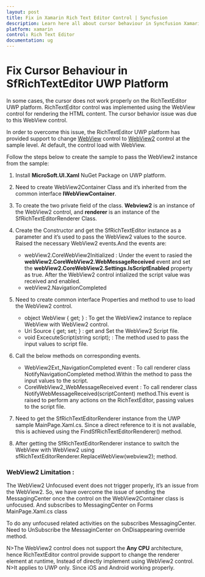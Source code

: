 ```yaml
---
layout: post
title: Fix in Xamarin Rich Text Editor Control | Syncfusion
description: Learn here all about cursor behaviour in Syncfusion Xamarin Rich Text Editor (SfRichTextEditor) control and more.
platform: xamarin
control: Rich Text Editor
documentation: ug
---
```


# Fix Cursor Behaviour in SfRichTextEditor UWP Platform

In some cases, the cursor does not work properly on the RichTextEditor UWP platform. RichTextEditor control was implemented using the WebView control for rendering the HTML content. The cursor behavior issue was due to this WebView control.

In order to overcome this issue, the RichTextEditor UWP platform has provided support to change [WebView](https://learn.microsoft.com/en-us/uwp/api/windows.ui.xaml.controls.webview) control to [WebView2](https://learn.microsoft.com/en-us/windows/winui/api/microsoft.ui.xaml.controls.webview2) control at the sample level. At default, the control load with WebView.

Follow the steps below to create the sample to pass the WebView2 instance from the sample:

1. Install **MicroSoft.UI.Xaml** NuGet Package on UWP platform.

2. Need to create WebView2Container Class and it’s inherited from the common interface **IWebViewContainer**.

3. To create the two private field of the class. **Webview2** is an instance of the WebView2 control, and **renderer** is an instance of the SfRichTextEditorRenderer Class.

4. Create the Constructor and get the SfRichTextEditor instance as a parameter and it’s used to pass the WebView2 values to the source. Raised the necessary WebView2 events.And the events are:
	
	* webView2.CoreWebView2Initialized : Under the event to rasied the **webView2.CoreWebView2.WebMessageReceived** event and set the **webView2.CoreWebView2.Settings.IsScriptEnabled** property as true. After the WebView2 control intialized the script value was received and enabled.
	* webView2.NavigationCompleted 

5. Need to create common interface Properties and method to use to load the WebView2 control.

	* object WebView { get; } : To get the WebView2 instance to replace WebView with WebView2 control.
	* Uri Source { get; set; } : get and Set the WebView2 Script file.
	* void ExcecuteScript(string script); : The method used to pass the input values to script file.

6. Call the below methods on corresponding events.
 
	* WebView2Ext_NavigationCompleted event : To call renderer class NotifyNavigationCompleted method.Within the method to pass the input values to the script.
	* CoreWebView2_WebMessageReceived event : To call renderer class NotifyWebMessageReceived(scriptContent) method.This event is raised to perform any actions on the RichTextEditor, passing values to the script file.

7. Need to get the SfRichTextEditorRenderer instance from the UWP sample MainPage.Xaml.cs. Since a direct reference to it is not available, this is achieved using the FindSfRichTextEditorRenderer() method.

8. After getting the SfRichTextEditorRenderer instance to switch the WebView with WebView2 using sfRichTextEditorRenderer.ReplaceWebView(webview2); method.

### WebView2 Limitation :

The WebView2 Unfocused event does not trigger properly, it’s an issue from the WebView2. So, we have overcome the issue of sending the MessagingCenter once the control on the WebView2Container class is unfocused. And subscribes to MessagingCenter on Forms MainPage.Xaml.cs class

To do any unfocused related activities on the subscribes MessagingCenter. Need to UnSubscribe the MessaginCenter on OnDisappearing override method.

N>The WebView2 control does not support the **Any CPU** architecture, hence RichTextEditor control provide support to change the renderer element at runtime, Instead of directly implement using WebView2 control.
N>It applies to UWP only. Since iOS and Android working properly.
